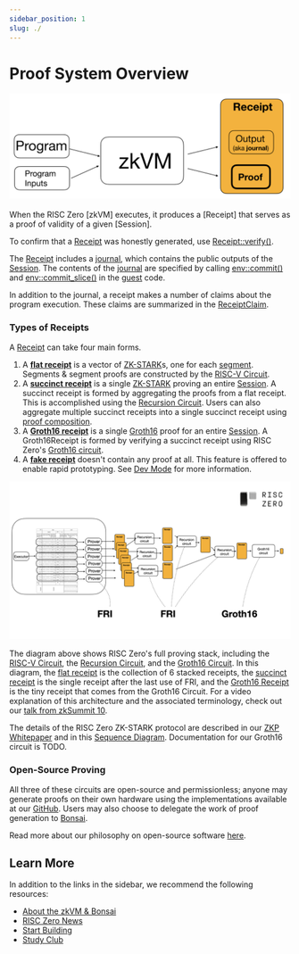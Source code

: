 ```yaml
---
sidebar_position: 1
slug: ./
---
```


# Proof System Overview

<center> <img src="assets/receipt.png" width="600"/> </center>
<br/>
When the RISC Zero [zkVM] executes, it produces a [Receipt] that serves as a proof of validity of a given [Session].

To confirm that a [Receipt] was honestly generated, use [Receipt::verify()].

The [Receipt] includes a [journal], which contains the public outputs of the [Session].
The contents of the [journal] are specified by calling [env::commit()] and [env::commit_slice()] in the [guest] code.

In addition to the journal, a receipt makes a number of claims about the program execution.
These claims are summarized in the [ReceiptClaim].

### Types of Receipts

A [Receipt] can take four main forms.

1. A **[flat receipt]** is a vector of [ZK-STARK]s, one for each [segment]. Segments & segment proofs are constructed by the [RISC-V Circuit].
2. A **[succinct receipt]** is a single [ZK-STARK] proving an entire [Session]. A succinct receipt is formed by aggregating the proofs from a flat receipt. This is accomplished using the [Recursion Circuit]. Users can also aggregate multiple succinct receipts into a single succinct receipt using [proof composition].
3. A **[Groth16 receipt]** is a single [Groth16] proof for an entire [Session]. A Groth16Receipt is formed by verifying a succinct receipt using RISC Zero's [Groth16 circuit].
4. A **[fake receipt]** doesn't contain any proof at all. This feature is offered to enable rapid prototyping. See [Dev Mode] for more information.

<center> <img src="assets/proof-system-layers.png"/> </center>

The diagram above shows RISC Zero's full proving stack, including the [RISC-V Circuit], the [Recursion Circuit], and the [Groth16 Circuit]. In this diagram, the [flat receipt] is the collection of 6 stacked receipts, the [succinct receipt] is the single receipt after the last use of FRI, and the [Groth16 Receipt] is the tiny receipt that comes from the Groth16 Circuit.
For a video explanation of this architecture and the associated terminology, check out our [talk from zkSummit 10].

The details of the RISC Zero ZK-STARK protocol are described in our [ZKP Whitepaper] and in this [Sequence Diagram].
Documentation for our Groth16 circuit is TODO.

### Open-Source Proving

All three of these circuits are open-source and permissionless; anyone may generate proofs on their own hardware using the implementations available at our [GitHub].
Users may also choose to delegate the work of proof generation to [Bonsai].

Read more about our philosophy on open-source software [here](https://risczero.com/news/open-source).

## Learn More

In addition to the links in the sidebar, we recommend the following resources:

- [About the zkVM & Bonsai](/api/zkvm)
- [RISC Zero News](https://risczero.com/news)
- [Start Building](/api/zkvm/quickstart)
- [Study Club]

[Dev Mode]: https://dev.risczero.com/zkvm/dev-mode
[zkVM]: https://docs.rs/risc0-zkvm
[Receipt]: https://docs.rs/risc0-zkvm/*/risc0_zkvm/struct.Receipt.html
[ReceiptClaim]: https://docs.rs/risc0-zkvm/*/risc0_zkvm/struct.ReceiptClaim.html
[SegmentReceipts]: https://docs.rs/risc0-zkvm/*/risc0_zkvm/struct.SegmentReceipts.html
[SegmentReceipt]: https://docs.rs/risc0-zkvm/*/risc0_zkvm/struct.SegmentReceipt.html
[flat receipt]: https://docs.rs/risc0-zkvm/0.19.1/risc0_zkvm/struct.FlatReceipt.html
[succinct receipt]: https://docs.rs/risc0-zkvm/0.19.1/risc0_zkvm/struct.SuccinctReceipt.html
[Groth16]: https://dev.risczero.com/terminology#groth16
[Groth16 receipt]: https://dev.risczero.com/terminology#groth16-receipt
[Groth16 Circuit]: https://dev.risczero.com/terminology#groth16-circuit
[fake receipt]: https://dev.risczero.com/api/zkvm/dev-mode
[session]: https://dev.risczero.com/terminology#session
[proof composition]: https://dev.risczero.com/terminology#composition
[Receipt::verify()]: https://docs.rs/risc0-zkvm/*/risc0_zkvm/struct.Receipt.html#method.verify
[ImageID]: https://docs.rs/risc0-zkvm/*/risc0_zkvm/struct.SystemState.html
[journal]: https://docs.rs/risc0-zkvm/*/risc0_zkvm/struct.Receipt.html#structfield.journal
[env::commit()]: https://docs.rs/risc0-zkvm/*/risc0_zkvm/guest/env/fn.commit.html
[env::commit_slice()]: https://docs.rs/risc0-zkvm/*/risc0_zkvm/guest/env/fn.commit_slice.html
[guest]: https://docs.rs/risc0-zkvm/*/risc0_zkvm/guest
[ZK-STARK]: ../reference-docs/about-starks.md
[segment]: https://dev.risczero.com/terminology#segment
[ZKP Whitepaper]: https://www.risczero.com/proof-system-in-detail.pdf
[Recursion Circuit]: https://dev.risczero.com/terminology#recursion-circuit
[RISC-V Circuit]: https://dev.risczero.com/terminology#risc-v-circuit
[Sequence Diagram]: ./proof-system-sequence-diagram.md
[Study Club]: https://dev.risczero.com/studyclub
[talk from zkSummit 10]: https://www.youtube.com/watch?v=wkIBN2CGJdc
[GitHub]: https://github.com/risc0/risc0
[Bonsai]: https://bonsai.xyz
